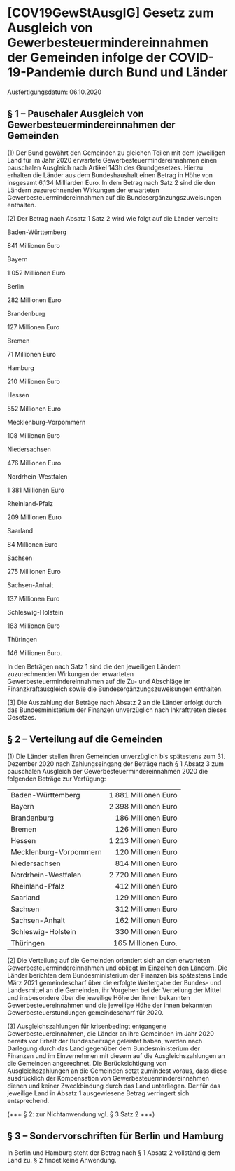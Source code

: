 # [COV19GewStAusglG] Gesetz zum Ausgleich von Gewerbesteuermindereinnahmen der Gemeinden infolge der COVID-19-Pandemie durch Bund und Länder

Ausfertigungsdatum: 06.10.2020

 

## § 1 – Pauschaler Ausgleich von Gewerbesteuermindereinnahmen der Gemeinden

(1) Der Bund gewährt den Gemeinden zu gleichen Teilen mit dem jeweiligen Land für im Jahr 2020 erwartete Gewerbesteuermindereinnahmen einen pauschalen Ausgleich nach Artikel 143h des Grundgesetzes. Hierzu erhalten die Länder aus dem Bundeshaushalt einen Betrag in Höhe von insgesamt 6,134 Milliarden Euro. In dem Betrag nach Satz 2 sind die den Ländern zuzurechnenden Wirkungen der erwarteten Gewerbesteuermindereinnahmen auf die Bundesergänzungszuweisungen enthalten.

(2) Der Betrag nach Absatz 1 Satz 2 wird wie folgt auf die Länder verteilt:  
  

Baden-Württemberg

841 Millionen Euro

Bayern

1 052 Millionen Euro

Berlin

282 Millionen Euro

Brandenburg

127 Millionen Euro

Bremen

71 Millionen Euro

Hamburg

210 Millionen Euro

Hessen

552 Millionen Euro

Mecklenburg-Vorpommern

108 Millionen Euro

Niedersachsen

476 Millionen Euro

Nordrhein-Westfalen

1 381 Millionen Euro

Rheinland-Pfalz

209 Millionen Euro

Saarland

84 Millionen Euro

Sachsen

275 Millionen Euro

Sachsen-Anhalt

137 Millionen Euro

Schleswig-Holstein

183 Millionen Euro

Thüringen

146 Millionen Euro.

  
In den Beträgen nach Satz 1 sind die den jeweiligen Ländern zuzurechnenden Wirkungen der erwarteten Gewerbesteuermindereinnahmen auf die Zu- und Abschläge im Finanzkraftausgleich sowie die Bundesergänzungszuweisungen enthalten.

(3) Die Auszahlung der Beträge nach Absatz 2 an die Länder erfolgt durch das Bundesministerium der Finanzen unverzüglich nach Inkrafttreten dieses Gesetzes.


## § 2 – Verteilung auf die Gemeinden

(1) Die Länder stellen ihren Gemeinden unverzüglich bis spätestens zum 31. Dezember 2020 nach Zahlungseingang der Beträge nach § 1 Absatz 3 zum pauschalen Ausgleich der Gewerbesteuermindereinnahmen 2020 die folgenden Beträge zur Verfügung:  
  

|                        |                      |
|:-----------------------|---------------------:|
| Baden-Württemberg      | 1 881 Millionen Euro |
| Bayern                 | 2 398 Millionen Euro |
| Brandenburg            |   186 Millionen Euro |
| Bremen                 |   126 Millionen Euro |
| Hessen                 | 1 213 Millionen Euro |
| Mecklenburg-Vorpommern |   120 Millionen Euro |
| Niedersachsen          |   814 Millionen Euro |
| Nordrhein-Westfalen    | 2 720 Millionen Euro |
| Rheinland-Pfalz        |   412 Millionen Euro |
| Saarland               |   129 Millionen Euro |
| Sachsen                |   312 Millionen Euro |
| Sachsen-Anhalt         |   162 Millionen Euro |
| Schleswig-Holstein     |   330 Millionen Euro |
| Thüringen              |  165 Millionen Euro. |

(2) Die Verteilung auf die Gemeinden orientiert sich an den erwarteten Gewerbesteuermindereinnahmen und obliegt im Einzelnen den Ländern. Die Länder berichten dem Bundesministerium der Finanzen bis spätestens Ende März 2021 gemeindescharf über die erfolgte Weitergabe der Bundes- und Landesmittel an die Gemeinden, ihr Vorgehen bei der Verteilung der Mittel und insbesondere über die jeweilige Höhe der ihnen bekannten Gewerbesteuereinnahmen und die jeweilige Höhe der ihnen bekannten Gewerbesteuerstundungen gemeindescharf für 2020.

(3) Ausgleichszahlungen für krisenbedingt entgangene Gewerbesteuereinnahmen, die Länder an ihre Gemeinden im Jahr 2020 bereits vor Erhalt der Bundesbeiträge geleistet haben, werden nach Darlegung durch das Land gegenüber dem Bundesministerium der Finanzen und im Einvernehmen mit diesem auf die Ausgleichszahlungen an die Gemeinden angerechnet. Die Berücksichtigung von Ausgleichszahlungen an die Gemeinden setzt zumindest voraus, dass diese ausdrücklich der Kompensation von Gewerbesteuermindereinnahmen dienen und keiner Zweckbindung durch das Land unterliegen. Der für das jeweilige Land in Absatz 1 ausgewiesene Betrag verringert sich entsprechend.

(+++ § 2: zur Nichtanwendung vgl. § 3 Satz 2 +++)


## § 3 – Sondervorschriften für Berlin und Hamburg

In Berlin und Hamburg steht der Betrag nach § 1 Absatz 2 vollständig dem Land zu. § 2 findet keine Anwendung.
